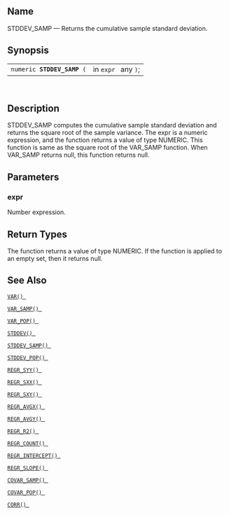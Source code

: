 <div>

<div>

</div>

<div>

## Name

STDDEV_SAMP — Returns the cumulative sample standard deviation.

</div>

<div>

## Synopsis

<div>

|                                 |                     |
|---------------------------------|---------------------|
| `numeric `**`STDDEV_SAMP`**` (` | in `expr ` any `)`; |

<div>

 

</div>

</div>

</div>

<div>

## Description

STDDEV_SAMP computes the cumulative sample standard deviation and
returns the square root of the sample variance. The expr is a numeric
expression, and the function returns a value of type NUMERIC. This
function is same as the square root of the VAR_SAMP function. When
VAR_SAMP returns null, this function returns null.

</div>

<div>

## Parameters

<div>

### expr

Number expression.

</div>

</div>

<div>

## Return Types

The function returns a value of type NUMERIC. If the function is applied
to an empty set, then it returns null.

</div>

<div>

## See Also

<a href="fn_var.html" class="link" title="VAR"><code
class="function">VAR() </code></a>

<a href="fn_var_samp.html" class="link" title="VAR_SAMP"><code
class="function">VAR_SAMP() </code></a>

<a href="fn_var_pop.html" class="link" title="VAR_POP"><code
class="function">VAR_POP() </code></a>

<a href="fn_stddev.html" class="link" title="STDDEV"><code
class="function">STDDEV() </code></a>

<a href="fn_stddev_samp.html" class="link" title="STDDEV_SAMP"><code
class="function">STDDEV_SAMP() </code></a>

<a href="fn_stddev_pop.html" class="link" title="STDDEV_POP"><code
class="function">STDDEV_POP() </code></a>

<a href="fn_regr_syy.html" class="link" title="REGR_SYY"><code
class="function">REGR_SYY() </code></a>

<a href="fn_regr_sxx.html" class="link" title="REGR_SXX"><code
class="function">REGR_SXX() </code></a>

<a href="fn_regr_sxy.html" class="link" title="REGR_SXY"><code
class="function">REGR_SXY() </code></a>

<a href="fn_regr_avgx.html" class="link" title="REGR_AVGX"><code
class="function">REGR_AVGX() </code></a>

<a href="fn_regr_avgy.html" class="link" title="REGR_AVGY"><code
class="function">REGR_AVGY() </code></a>

<a href="fn_regr_r2.html" class="link" title="REGR_R2"><code
class="function">REGR_R2() </code></a>

<a href="fn_regr_count.html" class="link" title="REGR_COUNT"><code
class="function">REGR_COUNT() </code></a>

<a href="fn_regr_intercept.html" class="link"
title="REGR_INTERCEPT"><code
class="function">REGR_INTERCEPT() </code></a>

<a href="fn_regr_slope.html" class="link" title="REGR_SLOPE"><code
class="function">REGR_SLOPE() </code></a>

<a href="fn_covar_samp.html" class="link" title="COVAR_SAMP"><code
class="function">COVAR_SAMP() </code></a>

<a href="fn_covar_pop.html" class="link" title="COVAR_POP"><code
class="function">COVAR_POP() </code></a>

<a href="fn_corr.html" class="link" title="CORR"><code
class="function">CORR() </code></a>

</div>

</div>
